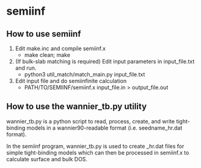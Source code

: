 # semiinf
## How to use semiinf
1. Edit make.inc and compile semiinf.x
	* make clean; make
2. (If bulk-slab matching is required) Edit input parameters in input_file.txt and run.
	* python3 util_match/match_main.py input_file.txt
3. Edit input file and do semiinfinite calculation
	* PATH/TO/SEMIINF/semiinf.x input_file.in > output_file.out

## How to use the wannier\_tb.py utility
wannier\_tb.py is a python script to read, process, create, and write tight-binding models in a wannier90-readable format (i.e. seedname\_hr.dat format).

In the semiinf program, wannier_tb.py is used to create \_hr.dat files for simple tight-binding models which can then be processed in semiinf.x to calculate surface and bulk DOS.
